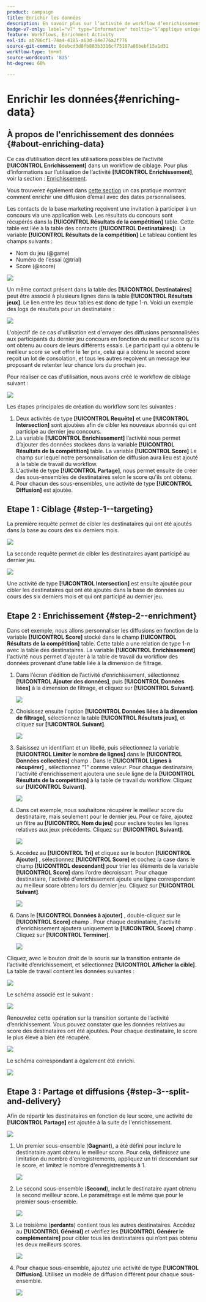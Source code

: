 ```yaml
---
product: campaign
title: Enrichir les données
description: En savoir plus sur l’activité de workflow d’enrichissement
badge-v7-only: label="v7" type="Informative" tooltip="S’applique uniquement à Campaign Classic v7"
feature: Workflows, Enrichment Activity
exl-id: ab786cf1-74a4-4185-a63d-84e776a2f776
source-git-commit: 8debcd3d8fb883b3316cf75187a86bebf15a1d31
workflow-type: tm+mt
source-wordcount: '835'
ht-degree: 60%

---
```


# Enrichir les données{#enriching-data}



## À propos de l&#39;enrichissement des données {#about-enriching-data}

Ce cas d’utilisation décrit les utilisations possibles de l’activité **[!UICONTROL Enrichissement]** dans un workflow de ciblage. Pour plus d’informations sur l’utilisation de l’activité **[!UICONTROL Enrichissement]**, voir la section : [Enrichissement](enrichment.md).

Vous trouverez également dans [cette section](email-enrichment-with-custom-date-fields.md) un cas pratique montrant comment enrichir une diffusion d’email avec des dates personnalisées.

Les contacts de la base marketing reçoivent une invitation à participer à un concours via une application web. Les résultats du concours sont récupérés dans la **[!UICONTROL Résultats de la compétition]** table. Cette table est liée à la table des contacts (**[!UICONTROL Destinataires]**). La variable **[!UICONTROL Résultats de la compétition]** Le tableau contient les champs suivants :

* Nom du jeu (@game)
* Numéro de l&#39;essai (@trial)
* Score (@score)

![](assets/uc1_enrich_1.png)

Un même contact présent dans la table des **[!UICONTROL Destinataires]** peut être associé à plusieurs lignes dans la table **[!UICONTROL Résultats jeux]**. Le lien entre les deux tables est donc de type 1-n. Voici un exemple des logs de résultats pour un destinataire :

![](assets/uc1_enrich_2.png)

L&#39;objectif de ce cas d&#39;utilisation est d&#39;envoyer des diffusions personnalisées aux participants du dernier jeu concours en fonction du meilleur score qu&#39;ils ont obtenu au cours de leurs différents essais. Le participant qui a obtenu le meilleur score se voit offrir le 1er prix, celui qui a obtenu le second score reçoit un lot de consolation, et tous les autres reçoivent un message leur proposant de retenter leur chance lors du prochain jeu.

Pour réaliser ce cas d&#39;utilisation, nous avons créé le workflow de ciblage suivant :

![](assets/uc1_enrich_3.png)

Les étapes principales de création du workflow sont les suivantes :

1. Deux activités de type **[!UICONTROL Requête]** et une **[!UICONTROL Intersection]** sont ajoutées afin de cibler les nouveaux abonnés qui ont participé au dernier jeu concours.
1. La variable **[!UICONTROL Enrichissement]** l’activité nous permet d’ajouter des données stockées dans la variable **[!UICONTROL Résultats de la compétition]** table. La variable **[!UICONTROL Score]** Le champ sur lequel notre personnalisation de diffusion aura lieu est ajouté à la table de travail du workflow.
1. L&#39;activité de type **[!UICONTROL Partage]**, nous permet ensuite de créer des sous-ensembles de destinataires selon le score qu&#39;ils ont obtenu.
1. Pour chacun des sous-ensembles, une activité de type **[!UICONTROL Diffusion]** est ajoutée.

## Etape 1 : Ciblage {#step-1--targeting}

La première requête permet de cibler les destinataires qui ont été ajoutés dans la base au cours des six derniers mois.

![](assets/uc1_enrich_4.png)

La seconde requête permet de cibler les destinataires ayant participé au dernier jeu.

![](assets/uc1_enrich_5.png)

Une activité de type **[!UICONTROL Intersection]** est ensuite ajoutée pour cibler les destinataires qui ont été ajoutés dans la base de données au cours des six derniers mois et qui ont participé au dernier jeu.

## Etape 2 : Enrichissement {#step-2--enrichment}

Dans cet exemple, nous allons personnaliser les diffusions en fonction de la variable **[!UICONTROL Score]** stocké dans le champ **[!UICONTROL Résultats de la compétition]** table. Cette table a une relation de type 1-n avec la table des destinataires. La variable **[!UICONTROL Enrichissement]** l&#39;activité nous permet d&#39;ajouter à la table de travail du workflow des données provenant d&#39;une table liée à la dimension de filtrage.

1. Dans l’écran d’édition de l’activité d’enrichissement, sélectionnez **[!UICONTROL Ajouter des données]**, puis **[!UICONTROL Données liées]** à la dimension de filtrage, et cliquez sur **[!UICONTROL Suivant]**.

   ![](assets/uc1_enrich_6.png)

1. Choisissez ensuite l&#39;option **[!UICONTROL Données liées à la dimension de filtrage]**, sélectionnez la table **[!UICONTROL Résultats jeux]**, et cliquez sur **[!UICONTROL Suivant]**.

   ![](assets/uc1_enrich_7.png)

1. Saisissez un identifiant et un libellé, puis sélectionnez la variable **[!UICONTROL Limiter le nombre de lignes]** dans le **[!UICONTROL Données collectées]** champ . Dans le **[!UICONTROL Lignes à récupérer]** , sélectionnez &quot;1&quot; comme valeur. Pour chaque destinataire, l&#39;activité d&#39;enrichissement ajoutera une seule ligne de la **[!UICONTROL Résultats de la compétition]** à la table de travail du workflow. Cliquez sur **[!UICONTROL Suivant]**.

   ![](assets/uc1_enrich_8.png)

1. Dans cet exemple, nous souhaitons récupérer le meilleur score du destinataire, mais seulement pour le dernier jeu. Pour ce faire, ajoutez un filtre au **[!UICONTROL Nom du jeu]** pour exclure toutes les lignes relatives aux jeux précédents. Cliquez sur **[!UICONTROL Suivant]**.

   ![](assets/uc1_enrich_9.png)

1. Accédez au **[!UICONTROL Tri]** et cliquez sur le bouton **[!UICONTROL Ajouter]** , sélectionnez **[!UICONTROL Score]** et cochez la case dans le champ **[!UICONTROL descendant]** pour trier les éléments de la variable **[!UICONTROL Score]** dans l’ordre décroissant. Pour chaque destinataire, l&#39;activité d&#39;enrichissement ajoute une ligne correspondant au meilleur score obtenu lors du dernier jeu. Cliquez sur **[!UICONTROL Suivant]**.

   ![](assets/uc1_enrich_10.png)

1. Dans le **[!UICONTROL Données à ajouter]** , double-cliquez sur le **[!UICONTROL Score]** champ . Pour chaque destinataire, l&#39;activité d&#39;enrichissement ajoutera uniquement la **[!UICONTROL Score]** champ . Cliquez sur **[!UICONTROL Terminer]**.

   ![](assets/uc1_enrich_11.png)

Cliquez, avec le bouton droit de la souris sur la transition entrante de l’activité d’enrichissement, et sélectionnez **[!UICONTROL Afficher la cible]**. La table de travail contient les données suivantes :

![](assets/uc1_enrich_13.png)

Le schéma associé est le suivant :

![](assets/uc1_enrich_15.png)

Renouvelez cette opération sur la transition sortante de l’activité d’enrichissement. Vous pouvez constater que les données relatives au score des destinataires ont été ajoutées. Pour chaque destinataire, le score le plus élevé a bien été récupéré.

![](assets/uc1_enrich_12.png)

Le schéma correspondant a également été enrichi.

![](assets/uc1_enrich_14.png)

## Etape 3 : Partage et diffusions {#step-3--split-and-delivery}

Afin de répartir les destinataires en fonction de leur score, une activité de **[!UICONTROL Partage]** est ajoutée à la suite de l&#39;enrichissement.

![](assets/uc1_enrich_18.png)

1. Un premier sous-ensemble (**Gagnant**), a été défini pour inclure le destinataire ayant obtenu le meilleur score. Pour cela, définissez une limitation du nombre d&#39;enregistrements, appliquez un tri descendant sur le score, et limitez le nombre d&#39;enregistrements à 1.

   ![](assets/uc1_enrich_16.png)

1. Le second sous-ensemble (**Second**), inclut le destinataire ayant obtenu le second meilleur score. Le paramétrage est le même que pour le premier sous-ensemble.

   ![](assets/uc1_enrich_17.png)

1. Le troisième (**perdants**) contient tous les autres destinataires. Accédez au **[!UICONTROL Général]** et vérifiez les **[!UICONTROL Générer le complémentaire]** pour cibler tous les destinataires qui n’ont pas obtenu les deux meilleurs scores.

   ![](assets/uc1_enrich_19.png)

1. Pour chaque sous-ensemble, ajoutez une activité de type **[!UICONTROL Diffusion]**. Utilisez un modèle de diffusion différent pour chaque sous-ensemble.

   ![](assets/uc1_enrich_20.png)
